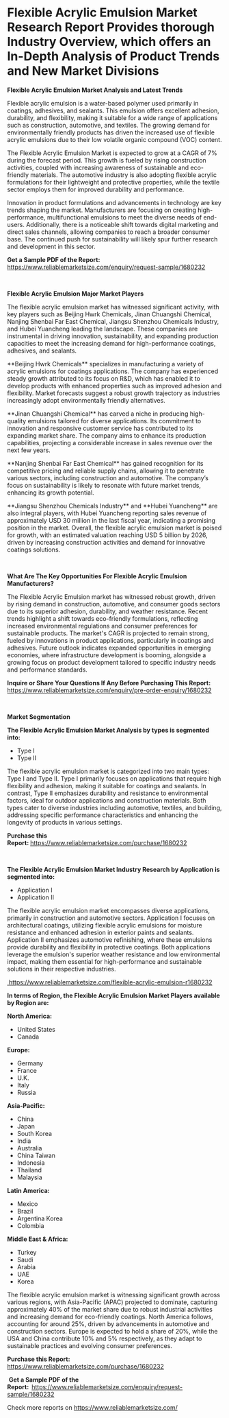 <p><h1>Flexible Acrylic Emulsion Market Research Report Provides thorough Industry Overview, which offers an In-Depth Analysis of Product Trends and New Market Divisions</h1></p><p><strong>Flexible Acrylic Emulsion Market Analysis and Latest Trends</strong></p>
<p><p>Flexible acrylic emulsion is a water-based polymer used primarily in coatings, adhesives, and sealants. This emulsion offers excellent adhesion, durability, and flexibility, making it suitable for a wide range of applications such as construction, automotive, and textiles. The growing demand for environmentally friendly products has driven the increased use of flexible acrylic emulsions due to their low volatile organic compound (VOC) content.</p><p>The Flexible Acrylic Emulsion Market is expected to grow at a CAGR of 7% during the forecast period. This growth is fueled by rising construction activities, coupled with increasing awareness of sustainable and eco-friendly materials. The automotive industry is also adopting flexible acrylic formulations for their lightweight and protective properties, while the textile sector employs them for improved durability and performance.</p><p>Innovation in product formulations and advancements in technology are key trends shaping the market. Manufacturers are focusing on creating high-performance, multifunctional emulsions to meet the diverse needs of end-users. Additionally, there is a noticeable shift towards digital marketing and direct sales channels, allowing companies to reach a broader consumer base. The continued push for sustainability will likely spur further research and development in this sector.</p></p>
<p><strong>Get a Sample PDF of the Report:&nbsp;</strong> <a href="https://www.reliablemarketsize.com/enquiry/request-sample/1680232?utm_campaign=3078&utm_medium=2&utm_source=Github&utm_content=ia&utm_term=25032025&utm_id=flexible-acrylic-emulsion">https://www.reliablemarketsize.com/enquiry/request-sample/1680232</a></p>
<p>&nbsp;</p>
<p><strong>Flexible Acrylic Emulsion Major Market Players</strong></p>
<p><p>The flexible acrylic emulsion market has witnessed significant activity, with key players such as Beijing Hwrk Chemicals, Jinan Chuangshi Chemical, Nanjing Shenbai Far East Chemical, Jiangsu Shenzhou Chemicals Industry, and Hubei Yuancheng leading the landscape. These companies are instrumental in driving innovation, sustainability, and expanding production capacities to meet the increasing demand for high-performance coatings, adhesives, and sealants.</p><p>**Beijing Hwrk Chemicals** specializes in manufacturing a variety of acrylic emulsions for coatings applications. The company has experienced steady growth attributed to its focus on R&D, which has enabled it to develop products with enhanced properties such as improved adhesion and flexibility. Market forecasts suggest a robust growth trajectory as industries increasingly adopt environmentally friendly alternatives.</p><p>**Jinan Chuangshi Chemical** has carved a niche in producing high-quality emulsions tailored for diverse applications. Its commitment to innovation and responsive customer service has contributed to its expanding market share. The company aims to enhance its production capabilities, projecting a considerable increase in sales revenue over the next few years.</p><p>**Nanjing Shenbai Far East Chemical** has gained recognition for its competitive pricing and reliable supply chains, allowing it to penetrate various sectors, including construction and automotive. The company’s focus on sustainability is likely to resonate with future market trends, enhancing its growth potential. </p><p>**Jiangsu Shenzhou Chemicals Industry** and **Hubei Yuancheng** are also integral players, with Hubei Yuancheng reporting sales revenue of approximately USD 30 million in the last fiscal year, indicating a promising position in the market. Overall, the flexible acrylic emulsion market is poised for growth, with an estimated valuation reaching USD 5 billion by 2026, driven by increasing construction activities and demand for innovative coatings solutions.</p></p>
<p>&nbsp;</p>
<p><strong>What Are The Key Opportunities For Flexible Acrylic Emulsion Manufacturers?</strong></p>
<p><p>The Flexible Acrylic Emulsion market has witnessed robust growth, driven by rising demand in construction, automotive, and consumer goods sectors due to its superior adhesion, durability, and weather resistance. Recent trends highlight a shift towards eco-friendly formulations, reflecting increased environmental regulations and consumer preferences for sustainable products. The market's CAGR is projected to remain strong, fueled by innovations in product applications, particularly in coatings and adhesives. Future outlook indicates expanded opportunities in emerging economies, where infrastructure development is booming, alongside a growing focus on product development tailored to specific industry needs and performance standards.</p></p>
<p><strong>Inquire or Share Your Questions If Any Before Purchasing This Report:</strong> <a href="https://www.reliablemarketsize.com/enquiry/pre-order-enquiry/1680232?utm_campaign=3078&utm_medium=2&utm_source=Github&utm_content=ia&utm_term=25032025&utm_id=flexible-acrylic-emulsion">https://www.reliablemarketsize.com/enquiry/pre-order-enquiry/1680232</a></p>
<p>&nbsp;</p>
<p><strong>Market Segmentation</strong></p>
<p><strong>The Flexible Acrylic Emulsion Market Analysis by types is segmented into:</strong></p>
<p><ul><li>Type I</li><li>Type II</li></ul></p>
<p><p>The flexible acrylic emulsion market is categorized into two main types: Type I and Type II. Type I primarily focuses on applications that require high flexibility and adhesion, making it suitable for coatings and sealants. In contrast, Type II emphasizes durability and resistance to environmental factors, ideal for outdoor applications and construction materials. Both types cater to diverse industries including automotive, textiles, and building, addressing specific performance characteristics and enhancing the longevity of products in various settings.</p></p>
<p><strong>Purchase this Report:&nbsp;</strong><a href="https://www.reliablemarketsize.com/purchase/1680232?utm_campaign=3078&utm_medium=2&utm_source=Github&utm_content=ia&utm_term=25032025&utm_id=flexible-acrylic-emulsion">https://www.reliablemarketsize.com/purchase/1680232</a></p>
<p>&nbsp;</p>
<p><strong>The Flexible Acrylic Emulsion Market Industry Research by Application is segmented into:</strong></p>
<p><ul><li>Application I</li><li>Application II</li></ul></p>
<p><p>The flexible acrylic emulsion market encompasses diverse applications, primarily in construction and automotive sectors. Application I focuses on architectural coatings, utilizing flexible acrylic emulsions for moisture resistance and enhanced adhesion in exterior paints and sealants. Application II emphasizes automotive refinishing, where these emulsions provide durability and flexibility in protective coatings. Both applications leverage the emulsion's superior weather resistance and low environmental impact, making them essential for high-performance and sustainable solutions in their respective industries.</p></p>
<p><a href="https://www.reliablemarketsize.com/flexible-acrylic-emulsion-r1680232?utm_campaign=3078&utm_medium=2&utm_source=Github&utm_content=ia&utm_term=25032025&utm_id=flexible-acrylic-emulsion">&nbsp;https://www.reliablemarketsize.com/flexible-acrylic-emulsion-r1680232</a></p>
<p><strong>In terms of Region, the Flexible Acrylic Emulsion Market Players available by Region are:</strong></p>
<p>
    <p> <strong> North America: </strong>
        <ul>
            <li>United States</li>
            <li>Canada</li>
        </ul>
        </p> 
    <p> <strong> Europe: </strong>
        <ul>
            <li>Germany</li>
            <li>France</li>
            <li>U.K.</li>
            <li>Italy</li>
            <li>Russia</li>
        </ul>
        </p> 
    <p> <strong> Asia-Pacific: </strong>
        <ul>
            <li>China</li>
            <li>Japan</li>
            <li>South Korea</li>
            <li>India</li>
            <li>Australia</li>
            <li>China Taiwan</li>
            <li>Indonesia</li>
            <li>Thailand</li>
            <li>Malaysia</li>
        </ul>
        </p> 
    <p> <strong> Latin America: </strong>
        <ul>
            <li>Mexico</li>
            <li>Brazil</li>
            <li>Argentina Korea</li>
            <li>Colombia</li>
        </ul>
        </p> 
    <p> <strong> Middle East & Africa: </strong>
        <ul>
            <li>Turkey</li>
            <li>Saudi</li>
            <li>Arabia</li>
            <li>UAE</li>
            <li>Korea</li>
        </ul>
    </p>
    </p>
<p><p>The flexible acrylic emulsion market is witnessing significant growth across various regions, with Asia-Pacific (APAC) projected to dominate, capturing approximately 40% of the market share due to robust industrial activities and increasing demand for eco-friendly coatings. North America follows, accounting for around 25%, driven by advancements in automotive and construction sectors. Europe is expected to hold a share of 20%, while the USA and China contribute 10% and 5% respectively, as they adapt to sustainable practices and evolving consumer preferences.</p></p>
<p><strong>Purchase this Report: </strong><a href="https://www.reliablemarketsize.com/purchase/1680232?utm_campaign=3078&utm_medium=2&utm_source=Github&utm_content=ia&utm_term=25032025&utm_id=flexible-acrylic-emulsion">https://www.reliablemarketsize.com/purchase/1680232</a></p>
<p>&nbsp;<strong>Get a Sample PDF of the Report:&nbsp;&nbsp;</strong><a href="https://www.reliablemarketsize.com/enquiry/request-sample/1680232?utm_campaign=3078&utm_medium=2&utm_source=Github&utm_content=ia&utm_term=25032025&utm_id=flexible-acrylic-emulsion">https://www.reliablemarketsize.com/enquiry/request-sample/1680232</a></p>
<p><strong></strong></p>
<p>Check more reports on <a href="https://www.reliablemarketsize.com/?utm_campaign=3078&utm_medium=2&utm_source=Github&utm_content=ia&utm_term=25032025&utm_id=flexible-acrylic-emulsion">https://www.reliablemarketsize.com/</a></p>